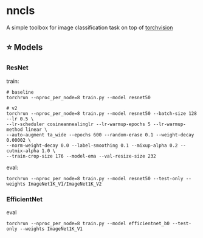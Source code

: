 # nncls

A simple toolbox for image classification task on top of [torchvision](https://github.com/pytorch/vision)

##  ⭐ Models

### ResNet
train:

```
# baseline
torchrun --nproc_per_node=8 train.py --model resnet50

# v2
torchrun --nproc_per_node=8 train.py --model resnet50 --batch-size 128 --lr 0.5 \
--lr-scheduler cosineannealinglr --lr-warmup-epochs 5 --lr-warmup-method linear \
--auto-augment ta_wide --epochs 600 --random-erase 0.1 --weight-decay 0.00002 \
--norm-weight-decay 0.0 --label-smoothing 0.1 --mixup-alpha 0.2 --cutmix-alpha 1.0 \
--train-crop-size 176 --model-ema --val-resize-size 232
```

eval:

```
torchrun --nproc_per_node=8 train.py --model resnet50 --test-only --weights ImageNet1K_V1/ImageNet1K_V2
```

### EfficientNet
eval

```
torchrun --nproc_per_node=8 train.py --model efficientnet_b0 --test-only --weights ImageNet1K_V1
```
